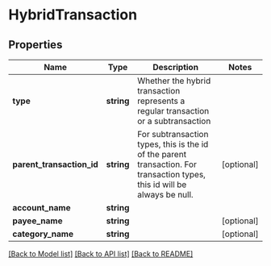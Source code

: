 # HybridTransaction

## Properties
Name | Type | Description | Notes
------------ | ------------- | ------------- | -------------
**type** | **string** | Whether the hybrid transaction represents a regular transaction or a subtransaction | 
**parent_transaction_id** | **string** | For subtransaction types, this is the id of the parent transaction.  For transaction types, this id will be always be null. | [optional] 
**account_name** | **string** |  | 
**payee_name** | **string** |  | [optional] 
**category_name** | **string** |  | [optional] 

[[Back to Model list]](../README.md#documentation-for-models) [[Back to API list]](../README.md#documentation-for-api-endpoints) [[Back to README]](../README.md)


